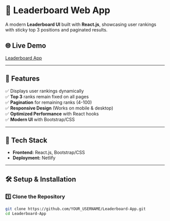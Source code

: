 # 🚀 Leaderboard Web App

A modern **Leaderboard UI** built with **React.js**, showcasing user rankings with sticky top 3 positions and paginated results.

## 🌐 Live Demo
[Leaderboard App](https://my-leaderboard-01.netlify.app/)

---

## 📌 Features
✅ Displays user rankings dynamically  
✅ **Top 3** ranks remain fixed on all pages  
✅ **Pagination** for remaining ranks (4-100)  
✅ **Responsive Design** (Works on mobile & desktop)  
✅ **Optimized Performance** with React hooks  
✅ **Modern UI** with Bootstrap/CSS  

---

## 🚀 Tech Stack
- **Frontend:** React.js, Bootstrap/CSS
- **Deployment:** Netlify

---

## 🛠️ Setup & Installation
### **1️⃣ Clone the Repository**
```bash
git clone https://github.com/YOUR_USERNAME/Leaderboard-App.git
cd Leaderboard-App
